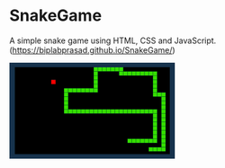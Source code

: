 # SnakeGame
A simple snake game using HTML, CSS and JavaScript. (https://biplabprasad.github.io/SnakeGame/)


![Alt text](img/snake.png?raw=true "Snake")
